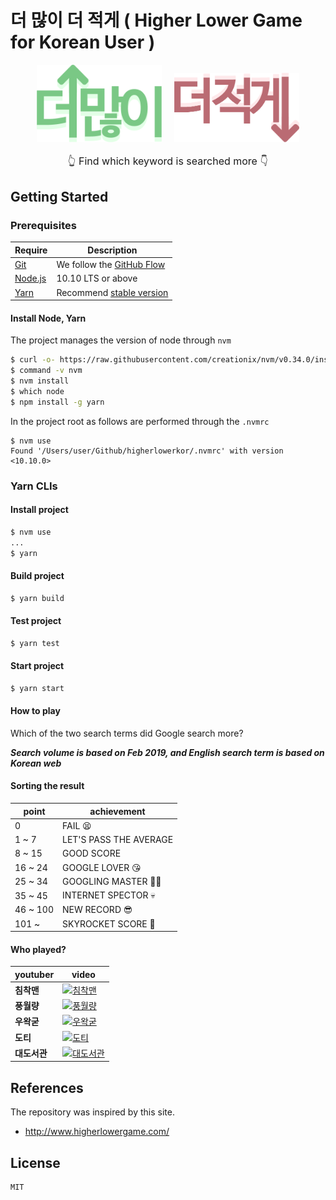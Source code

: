 # **더 많이 더 적게** ( Higher Lower Game for Korean User )

<div align="center">
<img width="200" style="margin-right: 1rem" src="./src/img/logo/higher.png"/>
<img width="200" src="./src/img/logo/lower.png"/>
</div>
<div align="center">
  <p style="font-size: 1rem">👆 Find which keyword is searched more 👇</p>
</div>

## Getting Started
### Prerequisites
| Require                              | Description                                                               |
| ------------------------------------ | ------------------------------------------------------------------------- |
| [Git](https://git-scm.com/)          | We follow the [GitHub Flow](https://guides.github.com/introduction/flow/) |
| [Node.js](nodejs.org)                | 10.10 LTS or above                                                        |
| [Yarn](https://yarnpkg.com/lang/en/) | Recommend [stable version](https://github.com/yarnpkg/yarn/releases)      |

#### Install Node, Yarn

The project manages the version of node through `nvm`

```bash
$ curl -o- https://raw.githubusercontent.com/creationix/nvm/v0.34.0/install.sh | bash
$ command -v nvm
$ nvm install
$ which node
$ npm install -g yarn
```

In the project root as follows are performed through the `.nvmrc`

```
$ nvm use
Found '/Users/user/Github/higherlowerkor/.nvmrc' with version <10.10.0>
```


### Yarn CLIs

#### Install project
```bash
$ nvm use
...
$ yarn
```
#### Build project
```bash
$ yarn build
```
#### Test project
```bash
$ yarn test
```
#### Start project
```bash
$ yarn start
```
#### How to play
Which of the two search terms did Google search more?

***Search volume is based on Feb 2019, and English search term is based on Korean web***

#### Sorting the result

| point     | achievement            |
| --------- | ---------------------- |
| 0         | FAIL 😫                |
| 1   ~ 7   | LET'S PASS THE AVERAGE |
| 8   ~ 15  | GOOD SCORE             |
| 16  ~ 24  | GOOGLE LOVER 😘        |
| 25  ~ 34  | GOOGLING MASTER 👨‍💻  |
| 35  ~ 45  | INTERNET SPECTOR 💀    |
| 46  ~ 100 | NEW RECORD 😎          |
| 101 ~     | SKYROCKET SCORE 🌌     |

#### Who played?

| youtuber | video                                                                                                |
| -------- | ---------------------------------------------------------------------------------------------------- |
| **침착맨**  | [![침착맨](https://img.youtube.com/vi/TZK4phbaQYw/0.jpg)](https://www.youtube.com/watch?v=TZK4phbaQYw)  |
| **풍월량**  | [![풍월량](https://img.youtube.com/vi/gIvDBhlr2H4/0.jpg)](https://www.youtube.com/watch?v=gIvDBhlr2H4)  |
| **우왁굳**  | [![우왁굳](https://img.youtube.com/vi/mAdbVb70nNE/0.jpg)](https://www.youtube.com/watch?v=mAdbVb70nNE)  |
| **도티**   | [![도티](https://img.youtube.com/vi/_sORpZaNFQQ/0.jpg)](https://www.youtube.com/watch?v=_sORpZaNFQQ)   |
| **대도서관** | [![대도서관](https://img.youtube.com/vi/p8PJ450jZG8/0.jpg)](https://www.youtube.com/watch?v=p8PJ450jZG8) |


## References
The repository was inspired by this site.
- http://www.higherlowergame.com/


## License
```
MIT
```
